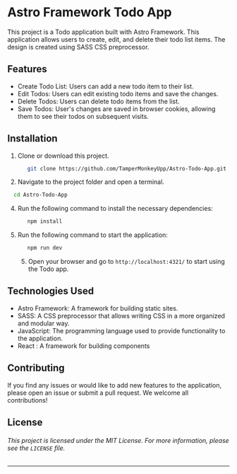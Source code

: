 # Astro Framework Todo App

This project is a Todo application built with Astro Framework. This application allows users to create, edit, and delete their todo list items. The design is created using SASS CSS preprocessor.

## Features

- Create Todo List: Users can add a new todo item to their list.
- Edit Todos: Users can edit existing todo items and save the changes.
- Delete Todos: Users can delete todo items from the list.
- Save Todos: User's changes are saved in browser cookies, allowing them to see their todos on subsequent visits.

## Installation

1. Clone or download this project.
   ```bash
      git clone https://github.com/TamperMonkeyUpp/Astro-Todo-App.git
   ```
3. Navigate to the project folder and open a terminal.
  ```bash
    cd Astro-Todo-App
  ``` 
4. Run the following command to install the necessary dependencies:
   ```bash
      npm install
   ```
5. Run the following command to start the application:
   ```bash
      npm run dev
   ```
   5. Open your browser and go to `http://localhost:4321/` to start using the Todo app.

## Technologies Used

- Astro Framework: A framework for building static sites.
- SASS: A CSS preprocessor that allows writing CSS in a more organized and modular way.
- JavaScript: The programming language used to provide functionality to the application.
- React : A framework for building components

## Contributing

If you find any issues or would like to add new features to the application, please open an issue or submit a pull request. We welcome all contributions!

## License

###### This project is licensed under the MIT License. For more information, please see the `LICENSE` file.

---

